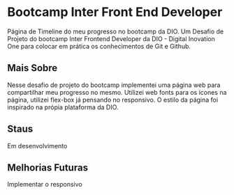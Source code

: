 # Bootcamp Inter Front End Developer
Página de Timeline do meu progresso no bootcamp da DIO.
Um Desafio de Projeto do bootcamp Inter Frontend Developer da DIO - Digital Inovation One para colocar em prática os conhecimentos de Git e Github. 

## Mais Sobre
Nesse desafio de projeto do bootcamp implementei uma página web para compartilhar meu progresso no mesmo. Utilizei web fonts para os ícones na página, utilizei flex-box já pensando no responsivo. O estilo da página foi inspirado na própia plataforma da DIO.

## Staus
Em desenvolvimento

##  Melhorias Futuras
Implementar o responsivo

